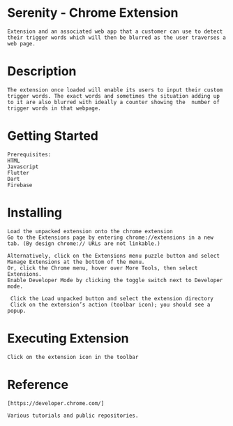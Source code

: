 # Serenity - Chrome Extension
    Extension and an associated web app that a customer can use to detect their trigger words which will then be blurred as the user traverses a web page.
 # Description
    The extension once loaded will enable its users to input their custom trigger words. The exact words and sometimes the situation adding up to it are also blurred with ideally a counter showing the  number of trigger words in that webpage.
  # Getting Started
    Prerequisites:
    HTML
    Javascript
    Flutter
    Dart
    Firebase
  # Installing
    Load the unpacked extension onto the chrome extension
    Go to the Extensions page by entering chrome://extensions in a new tab. (By design chrome:// URLs are not linkable.)

    Alternatively, click on the Extensions menu puzzle button and select Manage Extensions at the bottom of the menu.
    Or, click the Chrome menu, hover over More Tools, then select Extensions.
    Enable Developer Mode by clicking the toggle switch next to Developer mode.

     Click the Load unpacked button and select the extension directory
     Click on the extension’s action (toolbar icon); you should see a popup.
   # Executing Extension
    Click on the extension icon in the toolbar
   # Reference
    [https://developer.chrome.com/]
    
    Various tutorials and public repositories.
    
    
